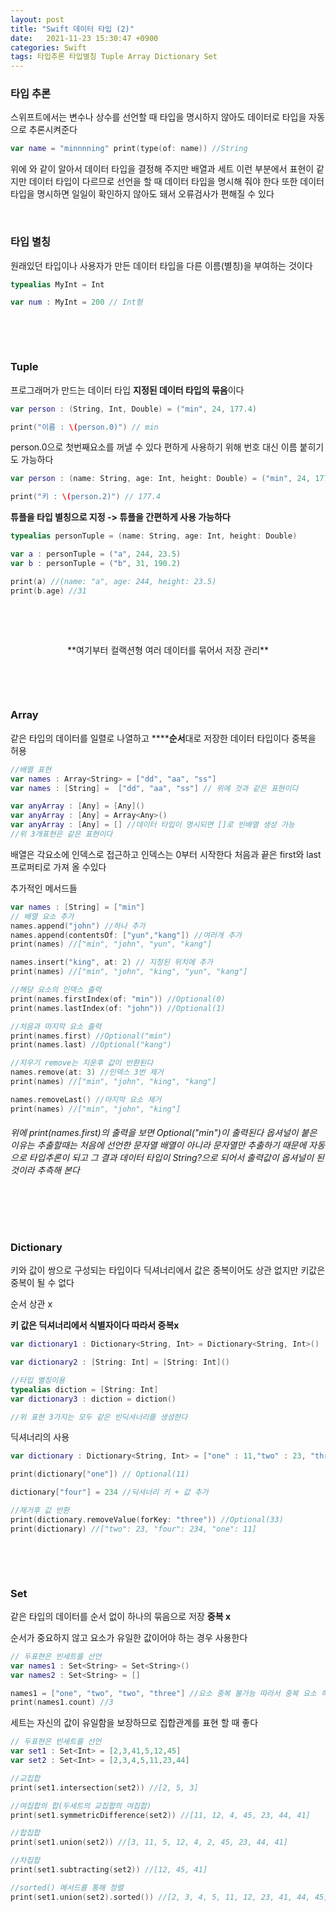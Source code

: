 ```yaml
---
layout: post
title: "Swift 데이터 타입 (2)"
date:   2021-11-23 15:30:47 +0900
categories: Swift
tags: 타입추론 타입별칭 Tuple Array Dictionary Set
---
```


### **타입 추론**

스위프트에서는 변수나 상수를 선언할 때 타입을 명시하지 않아도 데이터로 타입을 자동으로 추론시켜준다

``` swift
var name = "minnnning" print(type(of: name)) //String
```



위에 와 같이 알아서 데이터 타입을 결정해 주지만 배열과 세트 이런 부분에서 표현이 같지만 데이터 타입이 다르므로 선언을 할 때 데이터 타입을 명시해 줘야 한다 또한 데이터 타입을 명시하면 일일이 확인하지 않아도 돼서 오류검사가 편해질 수 있다

&nbsp;

### **타입 별칭**

원래있던 타입이나 사용자가 만든 데이터 타입을 다른 이름(별칭)을 부여하는 것이다

``` swift
typealias MyInt = Int

var num : MyInt = 200 // Int형
```

&nbsp;

&nbsp;

### **Tuple**

프로그래머가 만드는 데이터 타입 **지정된 데이터 타입의 묶음**이다

``` swift
var person : (String, Int, Double) = ("min", 24, 177.4)

print("이름 : \(person.0)") // min
```

person.0으로 첫번째요소를 꺼낼 수 있다 편하게 사용하기 위해 번호 대신 이름 붙히기도 가능하다

``` swift
var person : (name: String, age: Int, height: Double) = ("min", 24, 177.4)

print("키 : \(person.2)") // 177.4
```

**튜플을 타입 별칭으로 지정  -> 튜플을 간편하게  사용 가능하다**

``` swift
typealias personTuple = (name: String, age: Int, height: Double)

var a : personTuple = ("a", 244, 23.5)
var b : personTuple = ("b", 31, 190.2)

print(a) //(name: "a", age: 244, height: 23.5)
print(b.age) //31
```

&nbsp;

&nbsp;

<center>**여기부터 컬랙션형 여러 데이터를 묶어서 저장 관리**
</center>

&nbsp;

&nbsp;

### **Array**

같은 타입의 데이터를 일렬로 나열하고 ******순서**대로 저장한 데이터 타입이다 중복을 허용

``` swift
//배열 표현
var names : Array<String> = ["dd", "aa", "ss"]
var names : [String] =  ["dd", "aa", "ss"] // 위에 것과 같은 표현이다

var anyArray : [Any] = [Any]()
var anyArray : [Any] = Array<Any>()
var anyArray : [Any] = [] //데이터 타입이 명시되면 []로 빈배열 생성 가능
//위 3개표현은 같은 표현이다
```



배열은 각요소에 인덱스로 접근하고 인덱스는 0부터 시작한다 처음과 끝은 first와 last 프로퍼티로 가져 올 수있다

추가적인 메서드들

``` swift
var names : [String] = ["min"]
// 배열 요소 추가
names.append("john") //하나 추가
names.append(contentsOf: ["yun","kang"]) //여러개 추가
print(names) //["min", "john", "yun", "kang"]

names.insert("king", at: 2) // 지정된 위치에 추가
print(names) //["min", "john", "king", "yun", "kang"]

//해당 요소의 인덱스 출력
print(names.firstIndex(of: "min")) //Optional(0)
print(names.lastIndex(of: "john")) //Optional(1)

//처음과 마지막 요소 출력
print(names.first) //Optional("min")
print(names.last) //Optional("kang")

//지우기 remove는 지운후 값이 반환된다
names.remove(at: 3) //인덱스 3번 제거
print(names) //["min", "john", "king", "kang"]

names.removeLast() //마지막 요소 제거
print(names) //["min", "john", "king"]
```



###### 위에 print(names.first)의 출력을 보면 Optional("min")이 출력된다 옵셔널이 붙은 이유는 추출할때는 처음에 선언한 문자열 배열이 아니라 문자열만 추출하기 때문에 자동으로 타입추론이 되고 그 결과 데이터 타입이 String?으로 되어서 출력값이 옵셔널이 된것이라 추측해 본다 

&nbsp;

&nbsp;

### **Dictionary**

키와 값이 쌍으로 구성되는 타입이다 딕셔너리에서 값은 중복이어도 상관 없지만 키값은 중복이 될 수 없다

순서 상관 x

**키 값은 딕셔너리에서 식별자이다 따라서 중복x**

``` swift
var dictionary1 : Dictionary<String, Int> = Dictionary<String, Int>()

var dictionary2 : [String: Int] = [String: Int]()

//타입 별칭이용
typealias diction = [String: Int]
var dictionary3 : diction = diction()

//위 표현 3가지는 모두 같은 빈딕셔너리를 생성한다
```



딕셔너리의 사용

``` swift
var dictionary : Dictionary<String, Int> = ["one" : 11,"two" : 23, "three" : 33]

print(dictionary["one"]) // Optional(11)

dictionary["four"] = 234 //딕셔너리 키 + 값 추가

//제거후 값 반환
print(dictionary.removeValue(forKey: "three")) //Optional(33)
print(dictionary) //["two": 23, "four": 234, "one": 11]
```

&nbsp;

&nbsp;

### **Set**

같은 타입의 데이터를 순서 없이 하나의 묶음으로 저장 **중복 x**

순서가 중요하지 않고 요소가 유일한 값이어야 하는 경우 사용한다

``` swift
// 두표현은 빈세트를 선언
var names1 : Set<String> = Set<String>()
var names2 : Set<String> = []

names1 = ["one", "two", "two", "three"] //요소 중복 불가능 따라서 중복 요소 하나 사라짐
print(names1.count) //3
```

세트는 자신의 값이 유일함을 보장하므로 집합관계를 표현 할 때 좋다

``` swift
// 두표현은 빈세트를 선언
var set1 : Set<Int> = [2,3,41,5,12,45]
var set2 : Set<Int> = [2,3,4,5,11,23,44]

//교집합
print(set1.intersection(set2)) //[2, 5, 3]

//여집합의 합(두세트의 교집합의 여집합)
print(set1.symmetricDifference(set2)) //[11, 12, 4, 45, 23, 44, 41]

//합집합
print(set1.union(set2)) //[3, 11, 5, 12, 4, 2, 45, 23, 44, 41]

//차집합
print(set1.subtracting(set2)) //[12, 45, 41]

//sorted() 메서드를 통해 정렬
print(set1.union(set2).sorted()) //[2, 3, 4, 5, 11, 12, 23, 41, 44, 45]
```

